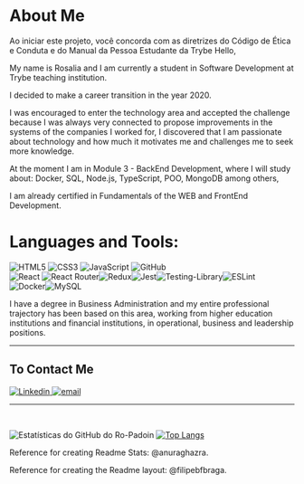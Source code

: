 # About Me

Ao iniciar este projeto, você concorda com as diretrizes do Código de Ética e Conduta e do Manual da Pessoa Estudante da Trybe
Hello,

My name is Rosalia and I am currently a student in Software Development at Trybe teaching institution.

I decided to make a career transition in the year 2020.

I was encouraged to enter the technology area and accepted the challenge because I was always very connected to propose improvements in the systems of the companies I worked for, I discovered that I am passionate about technology and how much it motivates me and challenges me to seek more knowledge.

At the moment I am in Module 3 - BackEnd Development, where I will study about: Docker, SQL, Node.js, TypeScript, POO, MongoDB among others,

I am already certified in Fundamentals of the WEB and FrontEnd Development.

# Languages and Tools:


![HTML5](https://img.shields.io/badge/html5-%23E34F26.svg?style=for-the-badge&logo=html5&logoColor=white)
![CSS3](https://img.shields.io/badge/css3-%231572B6.svg?style=for-the-badge&logo=css3&logoColor=white)
![JavaScript](https://img.shields.io/badge/javascript-%23323330.svg?style=for-the-badge&logo=javascript&logoColor=%23F7DF1E)
![GitHub](https://img.shields.io/badge/github-%23121011.svg?style=for-the-badge&logo=github&logoColor=white) <br>
![React](https://img.shields.io/badge/react-%2320232a.svg?style=for-the-badge&logo=react&logoColor=%2361DAFB)
![React Router](https://img.shields.io/badge/React_Router-CA4245?style=for-the-badge&logo=react-router&logoColor=white)![Redux](https://img.shields.io/badge/redux-%23593d88.svg?style=for-the-badge&logo=redux&logoColor=white)![Jest](https://img.shields.io/badge/-jest-%23C21325?style=for-the-badge&logo=jest&logoColor=white)![Testing-Library](https://img.shields.io/badge/-TestingLibrary-%23E33332?style=for-the-badge&logo=testing-library&logoColor=white)![ESLint](https://img.shields.io/badge/ESLint-4B3263?style=for-the-badge&logo=eslint&logoColor=white) <br>
![Docker](https://img.shields.io/badge/docker-%231572B6.svg?style=for-the-badge&logo=docker&logoColor=white)![MySQL](https://img.shields.io/badge/mysql-%2300f.svg?style=for-the-badge&logo=mysql&logoColor=white)

I have a degree in Business Administration and my entire professional trajectory has been based on this area, working from higher education institutions and financial institutions, in operational, business and leadership positions.

<hr/>

<h2> To Contact Me </h2>

<a href="https://www.linkedin.com/in/rosalia-padoin-oliveira/" target="_blank">
   <img src="https://img.shields.io/badge/LinkedIn-0077B5?style=for-the-badge&logo=linkedin&logoColor=white" alt="Linkedin"/>
</a> <a href="mailto:padoinrosalia@gmail.com" target="_blank">
   <img src="https://img.shields.io/badge/Gmail-D14836?style=for-the-badge&logo=gmail&logoColor=white" alt="email">
</a>
  
  <hr/>
 
 </br>

![Estatísticas do GitHub do Ro-Padoin](https://github-readme-stats.vercel.app/api?username=Ro-padoin&count_private=true&show_icons=true&theme=outrun) [![Top Langs](https://github-readme-stats.vercel.app/api/top-langs/?username=Ro-padoin&layout=compact)](https://github.com/Ro-padoin/github-readme-stats)

Reference for creating Readme Stats: @anuraghazra.

Reference for creating the Readme layout: @filipebfbraga.